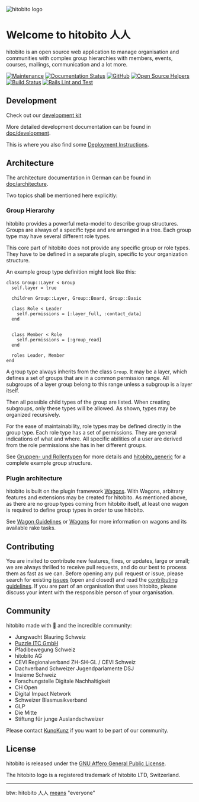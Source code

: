 ![hitobito logo](https://hitobito.com/images/logo.svg)

#
# Welcome to hitobito 人人

hitobito is an open source web application to manage organisation and communities with complex group hierarchies with members, events, courses, mailings, communication and a lot more.

[![Maintenance](https://img.shields.io/badge/Maintained%3F-yes-green.svg)](https://GitHub.com/hitobito/hitobito/graphs/commit-activity)
[![Documentation Status](https://readthedocs.org/projects/hitobito/badge/?version=latest)](https://hitobito.readthedocs.io/?badge=latest)
[![GitHub](https://img.shields.io/github/license/hitobito/hitobito)](https://github.com/hitobito/hitobito/blob/master/LICENSE)
[![Open Source Helpers](https://www.codetriage.com/hitobito/hitobito/badges/users.svg)](https://www.codetriage.com/hitobito/hitobito)
[![Build Status](https://travis-ci.com/hitobito/hitobito.svg?branch=master)](https://travis-ci.com/hitobito/hitobito)
[![Rails Lint and Test](https://github.com/hitobito/hitobito/actions/workflows/tests.yml/badge.svg)](https://github.com/hitobito/hitobito/actions/workflows/tests.yml)

## Development

Check out our [development kit](https://github.com/hitobito/development/)

More detailed development documentation can be found in [doc/development](doc/development).

This is where you also find some [Deployment Instructions](doc/development/02_deployment.md).

## Architecture

The architecture documentation in German can be found in [doc/architecture](doc/architecture).

Two topics shall be mentioned here explicitly:

### Group Hierarchy

hitobito provides a powerful meta-model to describe group structures.
Groups are always of a specific type and are arranged in a tree.
Each group type may have several different role types.

This core part of hitobito does not provide any specific group or role types.
They have to be defined in a separate plugin, specific to your organization structure.

An example group type definition might look like this:

    class Group::Layer < Group
      self.layer = true

      children Group::Layer, Group::Board, Group::Basic

      class Role < Leader
        self.permissions = [:layer_full, :contact_data]
      end


      class Member < Role
        self.permissions = [:group_read]
      end

      roles Leader, Member
    end

A group type always inherits from the class `Group`.
It may be a layer, which defines a set of groups that are in a common permission range.
All subgroups of a layer group belong to this range unless a subgroup is a layer itself.

Then all possible child types of the group are listed.
When creating subgroups, only these types will be allowed.
As shown, types may be organized recursively.

For the ease of maintainability, role types may be defined directly in the group type.
Each role type has a set of permissions.
They are general indications of what and where.
All specific abilities of a user are derived from the role permissions she has in her different groups.

See [Gruppen- und Rollentypen](doc/architecture/08_konzepte.md) for more details and
[hitobito_generic](https://github.com/hitobito/hitobito_generic) for a complete example group
structure.


### Plugin architecture

hitobito is built on the plugin framework [Wagons](http://github.com/codez/wagons).
With Wagons, arbitrary features and extensions may be created for hitobito.
As mentioned above, as there are no group types coming from hitobito itself,
at least one wagon is required to define group types in order to use hitobito.

See [Wagon Guidelines](doc/development/04_wagons.md) or [Wagons](http://github.com/codez/wagons)
for more information on wagons and its available rake tasks.

## Contributing

You are invited to contribute new features, fixes, or updates, large or small; we are always thrilled to receive pull requests, and do our best to process them as fast as we can.
Before opening any pull request or issue, please search for existing [issues](https://github.com/hitobito/hitobito/issues) (open and closed) and read the [contributing guidelines](CONTRIBUTING.md). If you are part of an organisation that uses hitobito, please discuss your intent with the responsible person of your organisation.

## Community
hitobito made with 💙 and the incredible community:

* Jungwacht Blauring Schweiz
* [Puzzle ITC GmbH](https://www.puzzle.ch)
* Pfadibewegung Schweiz
* hitobito AG
* CEVI Regionalverband ZH-SH-GL / CEVI Schweiz
* Dachverband Schweizer Jugendparlamente DSJ
* Insieme Schweiz
* Forschungstelle Digitale Nachhaltigkeit
* CH Open
* Digital Impact Network
* Schweizer Blasmusikverband
* GLP
* Die Mitte
* Stiftung für junge Auslandschweizer

Please contact [KunoKunz](https://github.com/KunoKunz) if you want to be part of our community.

## License

hitobito is released under the [GNU Affero General Public License](LICENSE).

The hitobito logo is a registered trademark of hitobito LTD, Switzerland.

---

btw: hitobito 人人 [means](https://www.wordsense.eu/%E4%BA%BA%E4%BA%BA/) "everyone"
